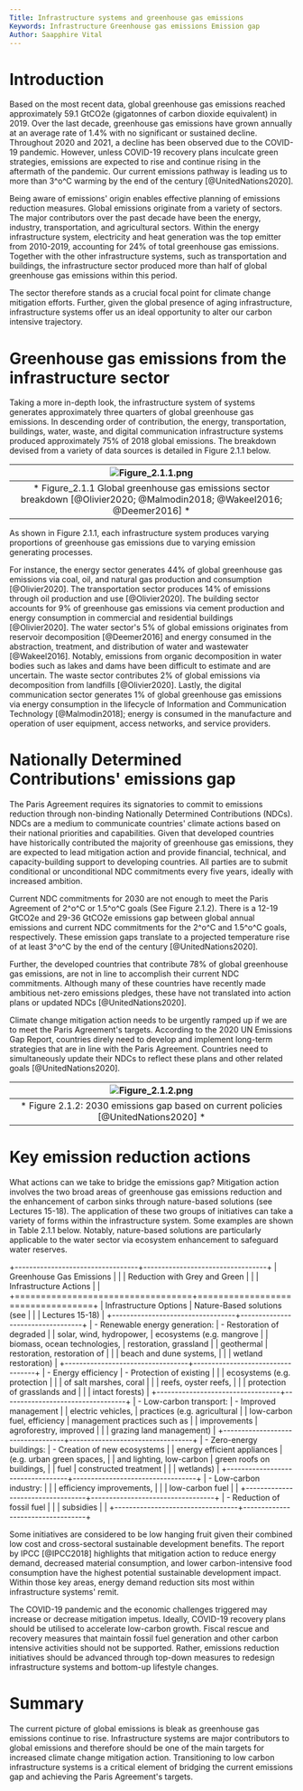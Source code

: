 ```yaml
---
Title: Infrastructure systems and greenhouse gas emissions
Keywords: Infrastructure Greenhouse gas emissions Emission gap
Author: Saapphire Vital
---
```

# Introduction
Based on the most recent data, global greenhouse gas emissions reached approximately 59.1 GtCO2e (gigatonnes of carbon dioxide equivalent) in 2019. Over the last decade, greenhouse gas emissions have grown annually at an average rate of 1.4% with no significant or sustained decline. Throughout 2020 and 2021, a decline has been observed due to the COVID-19 pandemic. However, unless COVID-19 recovery plans inculcate green strategies, emissions are expected to rise and continue rising in the aftermath of the pandemic. Our current emissions pathway is leading us to more than 3^o^C warming by the end of the century [@UnitedNations2020].

Being aware of emissions' origin enables effective planning of emissions reduction measures. Global emissions originate from a variety of sectors. The major contributors over the past decade have been the energy, industry, transportation, and agricultural sectors. Within the energy infrastructure system, electricity and heat generation was the top emitter from 2010-2019, accounting for 24% of total greenhouse gas emissions. Together with the other infrastructure systems, such as transportation and buildings, the infrastructure sector produced more than half of global greenhouse gas emissions within this period.

The sector therefore stands as a crucial focal point for climate change mitigation efforts. Further, given the global presence of aging infrastructure, infrastructure systems offer us an ideal opportunity to alter our carbon intensive trajectory.

# Greenhouse gas emissions from the infrastructure sector
Taking a more in-depth look, the infrastructure system of systems generates approximately three quarters of global greenhouse gas emissions. In descending order of contribution, the energy, transportation, buildings, water, waste, and digital communication infrastructure systems produced approximately 75% of 2018 global emissions. The breakdown devised from a variety of data sources is detailed in Figure 2.1.1 below.

| ![Figure_2.1.1.png](/assets/Figure_2.1.1.png) |
|:--:|
|* Figure_2.1.1 Global greenhouse gas emissions sector breakdown [@Olivier2020; @Malmodin2018; @Wakeel2016; @Deemer2016] *|

As shown in Figure 2.1.1, each infrastructure system produces varying proportions of greenhouse gas emissions due to varying emission generating processes.

For instance, the energy sector generates 44% of global greenhouse gas emissions via coal, oil, and natural gas production and consumption [@Olivier2020]. The transportation sector produces 14% of emissions through oil production and use [@Olivier2020]. The building sector accounts for 9% of greenhouse gas emissions via cement production and energy consumption in commercial and residential buildings [@Olivier2020]. The water sector's 5% of global emissions originates from reservoir decomposition [@Deemer2016] and energy consumed in the abstraction, treatment, and distribution of water and wastewater [@Wakeel2016]. Notably, emissions from organic decomposition in water bodies such as lakes and dams have been difficult to estimate and are uncertain. The waste sector contributes 2% of global emissions via decomposition from landfills [@Olivier2020]. Lastly, the digital communication sector generates 1% of global greenhouse gas emissions via energy consumption in the lifecycle of Information and Communication Technology [@Malmodin2018]; energy is consumed in the manufacture and operation of user equipment, access networks, and service providers.

# Nationally Determined Contributions' emissions gap
The Paris Agreement requires its signatories to commit to emissions reduction through non-binding Nationally Determined Contributions (NDCs). NDCs are a medium to communicate countries' climate actions based on their national priorities and capabilities. Given that developed countries have historically contributed the majority of greenhouse gas emissions, they are expected to lead mitigation action and provide financial, technical, and capacity-building support to developing countries. All parties are to submit conditional or unconditional NDC commitments every five years, ideally with increased ambition.

Current NDC commitments for 2030 are not enough to meet the Paris Agreement of 2^o^C or 1.5^o^C goals (See Figure 2.1.2). There is a 12-19 GtCO2e and 29-36 GtCO2e emissions gap between global annual emissions and current NDC commitments for the 2^o^C and 1.5^o^C goals, respectively. These emission gaps translate to a projected temperature rise of at least 3^o^C by the end of the century [@UnitedNations2020].

Further, the developed countries that contribute 78% of global greenhouse gas emissions, are not in line to accomplish their current NDC commitments. Although many of these countries have recently made ambitious net-zero emissions pledges, these have not translated into action plans or updated NDCs [@UnitedNations2020].

Climate change mitigation action needs to be urgently ramped up if we are to meet the Paris Agreement's targets. According to the 2020 UN Emissions Gap Report, countries direly need to develop and implement long-term strategies that are in line with the Paris Agreement. Countries need to simultaneously update their NDCs to reflect these plans and other related goals [@UnitedNations2020].

| ![Figure_2.1.2.png](/assets/Figure_2.1.2.png) |
|:--:|
|* Figure 2.1.2: 2030 emissions gap based on current policies [@UnitedNations2020] *|

# Key emission reduction actions
What actions can we take to bridge the emissions gap? Mitigation action involves the two broad areas of greenhouse gas emissions reduction and the enhancement of carbon sinks through nature-based solutions (see Lectures 15-18). The application of these two groups of initiatives can take a variety of forms within the infrastructure system. Some examples are shown in Table 2.1.1 below. Notably, nature-based solutions are particularly applicable to the water sector via ecosystem enhancement to safeguard water reserves.

+----------------------------------+----------------------------------+ | Greenhouse Gas Emissions | | | Reduction with Grey and Green | | | Infrastructure Actions | | +==================================+==================================+ | Infrastructure Options | Nature-Based solutions (see | | | Lectures 15-18) | +----------------------------------+----------------------------------+ | - Renewable energy generation: | - Restoration of degraded | | solar, wind, hydropower, | ecosystems (e.g. mangrove | | biomass, ocean technologies, | restoration, grassland | | geothermal | restoration, restoration of | | | beach and dune systems, | | | wetland restoration) | +----------------------------------+----------------------------------+ | - Energy efficiency | - Protection of existing | | | ecosystems (e.g. protection | | | of salt marshes, coral | | | reefs, oyster reefs, | | | protection of grasslands and | | | intact forests) | +----------------------------------+----------------------------------+ | - Low-carbon transport: | - Improved management | | electric vehicles, | practices (e.g. agricultural | | low-carbon fuel, efficiency | management practices such as | | improvements | agroforestry, improved | | | grazing land management) | +----------------------------------+----------------------------------+ | - Zero-energy buildings: | - Creation of new ecosystems | | energy efficient appliances | (e.g. urban green spaces, | | and lighting, low-carbon | green roofs on buildings, | | fuel | constructed treatment | | | wetlands) | +----------------------------------+----------------------------------+ | - Low-carbon industry: | | | efficiency improvements, | | | low-carbon fuel | | +----------------------------------+----------------------------------+ | - Reduction of fossil fuel | | | subsidies | | +----------------------------------+----------------------------------+

Some initiatives are considered to be low hanging fruit given their combined low cost and cross-sectoral sustainable development benefits. The report by IPCC [@IPCC2018] highlights that mitigation action to reduce energy demand, decreased material consumption, and lower carbon-intensive food consumption have the highest potential sustainable development impact. Within those key areas, energy demand reduction sits most within infrastructure systems' remit.

The COVID-19 pandemic and the economic challenges triggered may increase or decrease mitigation impetus. Ideally, COVID-19 recovery plans should be utilised to accelerate low-carbon growth. Fiscal rescue and recovery measures that maintain fossil fuel generation and other carbon intensive activities should not be supported. Rather, emissions reduction initiatives should be advanced through top-down measures to redesign infrastructure systems and bottom-up lifestyle changes.

# Summary
The current picture of global emissions is bleak as greenhouse gas emissions continue to rise. Infrastructure systems are major contributors to global emissions and therefore should be one of the main targets for increased climate change mitigation action. Transitioning to low carbon infrastructure systems is a critical element of bridging the current emissions gap and achieving the Paris Agreement's targets.

